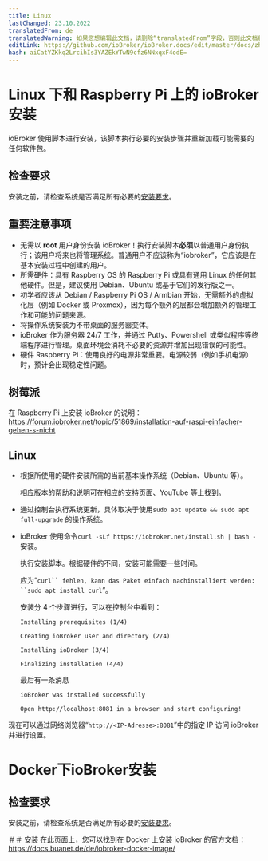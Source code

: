 ```yaml
---
title: Linux
lastChanged: 23.10.2022
translatedFrom: de
translatedWarning: 如果您想编辑此文档，请删除“translatedFrom”字段，否则此文档将再次自动翻译
editLink: https://github.com/ioBroker/ioBroker.docs/edit/master/docs/zh-cn/install/linux.md
hash: aiCatYZKkq2LrcihIs3YAZEkYTwN9cfz6NNxqxF4odE=
---
```

# Linux 下和 Raspberry Pi 上的 ioBroker 安装
ioBroker 使用脚本进行安装，该脚本执行必要的安装步骤并重新加载可能需要的任何软件包。

## 检查要求
安装之前，请检查系统是否满足所有必要的[安装要求](./#de/documentation/install/requirements.md)。

## 重要注意事项
- 无需以 **root** 用户身份安装 ioBroker！执行安装脚本**必须**以普通用户身份执行；该用户将来也将管理系统。普通用户不应该称为“iobroker”，它应该是在基本安装过程中创建的用户。
- 所需硬件：具有 Raspberry OS 的 Raspberry Pi 或具有通用 Linux 的任何其他硬件。但是，建议使用 Debian、Ubuntu 或基于它们的发行版之一。
- 初学者应该从 Debian / Raspberry Pi OS / Armbian 开始，无需额外的虚拟化层（例如 Docker 或 Proxmox），因为每个额外的层都会增加额外的管理工作和可能的问题来源。
- 将操作系统安装为不带桌面的服务器变体。
- ioBroker 作为服务器 24/7 工作，并通过 Putty、Powershell 或类似程序等终端程序进行管理。桌面环境会消耗不必要的资源并增加出现错误的可能性。
- 硬件 Raspberry Pi：使用良好的电源非常重要。电源较弱（例如手机电源）时，预计会出现稳定性问题。

## 树莓派
在 Raspberry Pi 上安装 ioBroker 的说明：https://forum.iobroker.net/topic/51869/installation-auf-raspi-einfacher-gehen-s-nicht

## Linux
* 根据所使用的硬件安装所需的当前基本操作系统（Debian、Ubuntu 等）。

  相应版本的帮助和说明可在相应的支持页面、YouTube 等上找到。

* 通过控制台执行系统更新，具体取决于使用``sudo apt update && sudo apt full-upgrade`` 的操作系统。

* ioBroker 使用命令``curl -sLf https://iobroker.net/install.sh | bash -``安装。

  执行安装脚本。根据硬件的不同，安装可能需要一些时间。

  应为“`curl`` fehlen, kann das Paket einfach nachinstalliert werden: ``sudo apt install curl`”。

  安装分 4 个步骤进行，可以在控制台中看到：

  ``Installing prerequisites (1/4)``

  ``Creating ioBroker user and directory (2/4)``

  ``Installing ioBroker (3/4)``

  ``Finalizing installation (4/4)``

  最后有一条消息

  ``ioBroker was installed successfully``

  ``Open http://localhost:8081 in a browser and start configuring!``

现在可以通过网络浏览器“`http://<IP-Adresse>:8081`”中的指定 IP 访问 ioBroker 并进行设置。

# Docker下ioBroker安装
## 检查要求
安装之前，请检查系统是否满足所有必要的[安装要求](./#de/documentation/install/requirements.md)。

＃＃ 安装
在此页面上，您可以找到在 Docker 上安装 ioBroker 的官方文档：https://docs.buanet.de/de/iobroker-docker-image/